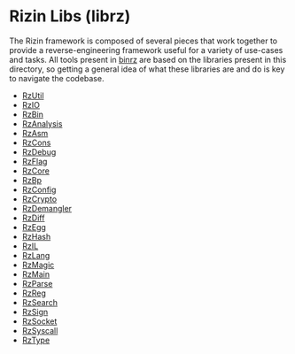 # Rizin Libs (librz)

The Rizin framework is composed of several pieces that work together to provide
a reverse-engineering framework useful for a variety of use-cases and tasks. All
tools present in [binrz](../binrz/) are based on the libraries present in this
directory, so getting a general idea of what these libraries are and do is key
to navigate the codebase.

- [RzUtil](util/README.md)
- [RzIO](io/README.md)
- [RzBin](bin/README.md)
- [RzAnalysis](analysis/README.md)
- [RzAsm](asm/README.md)
- [RzCons](cons/README.md)
- [RzDebug](debug/README.md)
- [RzFlag](flag/README.md)
- [RzCore](core/README.md)
- [RzBp](bp/README.md)
- [RzConfig](config/README.md)
- [RzCrypto](crypto/README.md)
- [RzDemangler](demangler/README.md)
- [RzDiff](diff/README.md)
- [RzEgg](egg/README.md)
- [RzHash](hash/README.md)
- [RzIL](il/README.md)
- [RzLang](lang/README.md)
- [RzMagic](magic/README.md)
- [RzMain](main/README.md)
- [RzParse](parse/README.md)
- [RzReg](reg/README.md)
- [RzSearch](search/README.md)
- [RzSign](sign/README.md)
- [RzSocket](socket/README.md)
- [RzSyscall](syscall/README.md)
- [RzType](type/README.md)

